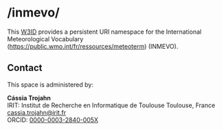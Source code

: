 # /inmevo/
This [W3ID](https://w3id.org) provides a persistent URI namespace for the International Meteorological Vocabulary (https://public.wmo.int/fr/ressources/meteoterm) (INMEVO).

## Contact
This space is administered by:  

**Cássia Trojahn**  
IRIT: Institut de Recherche en Informatique de Toulouse
Toulouse, France  
<cassia.trojahn@irit.fr>  
ORCID: [0000-0003-2840-005X](https://orcid.org/0000-0003-2840-005X)  